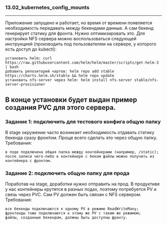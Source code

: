 ### 13.02_kubernetes_config_mounts </br>
----------------------------------------
Приложение запущено и работает, но время от времени появляется необходимость передавать между бекендами данные. А сам бекенд генерирует статику для фронта. Нужно оптимизировать это. Для настройки NFS сервера можно воспользоваться следующей инструкцией (производить под пользователем на сервере, у которого есть доступ до kubectl):

    установить helm: curl https://raw.githubusercontent.com/helm/helm/master/scripts/get-helm-3 | bash
    добавить репозиторий чартов: helm repo add stable https://charts.helm.sh/stable && helm repo update
    установить nfs-server через helm: helm install nfs-server stable/nfs-server-provisioner

В конце установки будет выдан пример создания PVC для этого сервера.
-----------------------------------------
### Задание 1: подключить для тестового конфига общую папку </br>
В stage окружении часто возникает необходимость отдавать статику бекенда сразу фронтом. Проще всего сделать это через общую папку. Требования:

    в поде подключена общая папка между контейнерами (например, /static);
    после записи чего-либо в контейнере с беком файлы можно получить из контейнера с фронтом.

### Задание 2: подключить общую папку для прода </br>
Поработав на stage, доработки нужно отправить на прод. В продуктиве у нас контейнеры крутятся в разных подах, поэтому потребуется PV и связь через PVC. Сам PV должен быть связан с NFS сервером. Требования:

    все бекенды подключаются к одному PV в режиме ReadWriteMany;
    фронтенды тоже подключаются к этому же PV с таким же режимом;
    файлы, созданные бекендом, должны быть доступны фронту.
